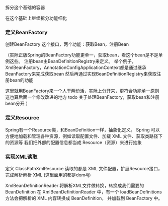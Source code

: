 拆分这个基础的容器

在这个基础上继续拆分功能细化

### 定义BeanFactory
创建BeanFactory 这个接口，两个功能：获取Bean，注册Bean

（实际正版Spring的BeanFactory功能更单一，获取bean，看这个bean是不是单例这些。
注册bean由BeanDefinitionRegistry来定义。
举个例子，XmlBeanFactory，AnnotationConfigApplicationContext都是通过继承BeanFactory来完成获取bean
然后再通过实现BeanDefinitionRegistry来获取注册bean的功能

这里就用BeanFactory来一个人干两份活，实际上分开来，更符合功能单一原则
这也算后面一个修改改进的地方
todo 关于处理BeanFactory，获取bean和注册bean分开
）


### 定义Resource
Spring有一个Resource类，和BeanDefinition一样，抽象化定义。
Spring 可以方便地加载和管理各种资源，例如读取配置文件、加载 XML 文件、获取类路径下的资源等
我们把外部的配置信息都当成 Resource（资源）来进行抽象

### 实现XML读取
定义 ClassPathXmlResource
读取的都是 XML 文件配置，扩展Resource接口，完成解析解析 XML
(这里面用的都是dom4j)

XmlBeanDefinitionReader
将解析XML文件做转换，转换成我们需要的BeanDefinition
在 XmlBeanDefinitionReader 中，有一个 loadBeanDefinitions 方法会把解析的 XML 内容转换成 BeanDefinition，
并加载到 BeanFactory 中。